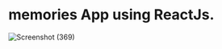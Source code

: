 # memories App using ReactJs.

![Screenshot (369)](https://user-images.githubusercontent.com/69466504/236685769-11a9d9eb-6e1e-49b1-9286-69acab299b85.jpg)



